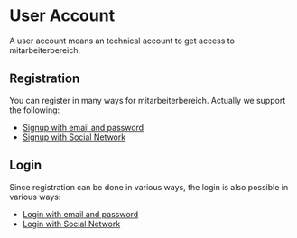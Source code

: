 # User Account

A user account means an technical account to get access to mitarbeiterbereich.

## Registration

You can register in many ways for mitarbeiterbereich. Actually we support the following:
- [Signup with email and password](registration/signup-with-email.md)
- [Signup with Social Network](registration/signup-with-social-network.md)

## Login

Since registration can be done in various ways, the login is also possible in various ways:
- [Login with email and password](login/login-with-email.md)
- [Login with Social Network](login/login-with-social-network.md)
